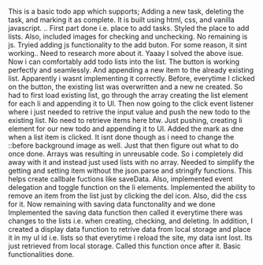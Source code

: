 This is a basic todo app which supports; Adding a new task, deleting the task, and marking it as complete.
It is built using html, css, and vanilla javascript. ..
First part done i.e. place to add tasks.
Styled the place to add lists. Also, included images for checking and unchecking. No remaining is js.
Tryied adding js functionality to the add buton. For some reason, it sint working.. Need to research more about it.
Yaaay I solved the above isue. Now i can comfortably add todo lists into the list. The button is working perfectly and seamlessly. And appending a new item to the already existing list. 
Apparently i wasnt implementing it correctly. Before, everytime I clicked on the button, the existing list was overwritten and a new ne created. So had to first load existing list, go through the array creating the list element for each li and appending it to Ul. 
Then now going to the click event listener where i just needed to retrive the input value and push the new todo to the existing list. No need to retrieve items here btw. Just pushing, creating li element for our new todo and appending it to Ul.
Added the mark as dne when a list item is clicked. It isnt done though as i need to change the ::before background image as well. Just that then figure out what to do once done.
Arrays was resulting in unreusable code. So i completely did away with it and instead just used lists with no array. Needed to simplify the getting and setting item without the json.parse and stringify functions. This helps create callbale fuctions like saveData. Also, implemented event delegation and toggle function on the li elements. 
Implemented the ability to remove an item from the list just by clicking the del icon. Also, did the css for it. Now remaining with saving data functonality and we done
Implemented the saving data function then called it everytime there was changes to the lists i.e. when creating, checking, and deleting. 
In addition, I created a display data function to retrive data from local storage and place it in my ul id i.e. lists so that everytime i reload the site, my data isnt lost. Its just retrieved from local storage. Called this function once after it.
Basic functionalities done.